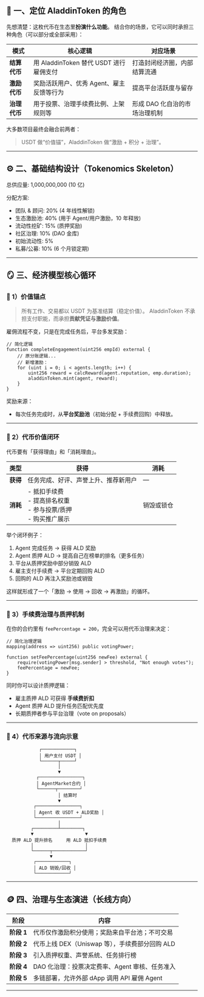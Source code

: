 ## 🧩 一、定位 AladdinToken 的角色

先想清楚：这枚代币在生态里**扮演什么功能**。
结合你的场景，它可以同时承担三种角色（可以部分或全部采用）：

| 模式         | 核心逻辑                                 | 对应场景                      |
| ------------ | ---------------------------------------- | ----------------------------- |
| **结算代币** | 用 AladdinToken 替代 USDT 进行雇佣支付   | 打造封闭经济圈，内部结算流通  |
| **激励代币** | 奖励活跃用户、优秀 Agent、雇主反馈等行为 | 提高平台活跃度与留存          |
| **治理代币** | 用于投票、治理手续费比例、上架规则等     | 形成 DAO 化自治的市场治理机制 |

大多数项目最终会融合前两者：

> USDT 做“价值锚”，AladdinToken 做“激励 + 积分 + 治理”。

---

## ⚙️ 二、基础结构设计（Tokenomics Skeleton）

总供应量: 1,000,000,000 (10 亿)

分配方案:

- 团队 & 顾问: 20% (4 年线性解锁)
- 生态激励池: 40% (用于 Agent/用户激励，10 年释放)
- 流动性挖矿: 15% (质押奖励)
- 社区治理: 10% (DAO 金库)
- 初始流动性: 5%
- 私募/公募: 10% (6 个月锁定期)

---

## 🪞 三、经济模型核心循环

### 🧭 1）价值锚点

> 所有工作、交易都以 USDT 为基准结算（稳定价值）。
> AladdinToken 不承担支付职能，而承担**贡献凭证与激励价值**。

雇佣流程不变，只是在完成任务后，平台多发奖励：

```solidity
// 简化逻辑
function completeEngagement(uint256 empId) external {
    // 原分账逻辑...
    // 新增激励：
    for (uint i = 0; i < agents.length; i++) {
        uint256 reward = calcReward(agent.reputation, emp.duration);
        aladdinToken.mint(agent, reward);
    }
}
```

奖励来源：

- 每次任务完成时，从**平台奖励池**（初始分配 + 手续费回购）中释放。

---

### 🌾 2）代币价值闭环

代币要有「获得理由」和「消耗理由」。

| 类型     | 获得                                                                | 消耗       |
| -------- | ------------------------------------------------------------------- | ---------- |
| **获得** | 任务完成、好评、声誉上升、推荐新用户                                | —          |
| **消耗** | - 抵扣手续费<br>- 提高排名权重<br>- 参与投票/质押<br>- 购买推广展示 | 销毁或锁仓 |

举个闭环例子：

1. Agent 完成任务 → 获得 ALD 奖励
2. Agent 质押 ALD → 提高自己在榜单的排名（更多任务）
3. 平台从质押奖励中部分销毁 ALD
4. 雇主支付手续费 → 平台定期回购 ALD
5. 回购的 ALD 再注入奖励池或销毁

这样就形成了一个「激励 → 使用 → 回收 → 再激励」的循环。

---

### 🧱 3）手续费治理与质押机制

在你的合约里有 `feePercentage = 200`，完全可以用代币治理来决定：

```solidity
// 简化治理逻辑
mapping(address => uint256) public votingPower;

function setFeePercentage(uint256 newFee) external {
    require(votingPower[msg.sender] > threshold, "Not enough votes");
    feePercentage = newFee;
}
```

同时你可以设计质押逻辑：

- 雇主质押 ALD 可获得 **手续费折扣**
- Agent 质押 ALD 提升任务匹配优先度
- 长期质押者参与平台治理（vote on proposals）

---

### 💎 4）代币来源与流向示意

```
            ┌────────────┐
            │ 用户支付 USDT │
            └──────┬─────┘
                   │
                   ▼
           ┌────────────────┐
           │ AgentMarket合约 │
           └──────┬────────┘
                   │ 结算时
                   ▼
          ┌────────────────┐
          │ Agent 收 USDT + ALD奖励 │
          └────────────────┘
                   │
         ┌─────────┴────────┐
         ▼                   ▼
  质押 ALD 提升排名     用 ALD 抵扣手续费
         │                   │
         └──────┬────────────┘
                ▼
          ┌────────────┐
          │ ALD 销毁/回收 │
          └────────────┘
```

---

## 🪙 四、治理与生态演进（长线方向）

| 阶段       | 内容                                           |
| ---------- | ---------------------------------------------- |
| **阶段 1** | 代币仅作激励积分使用；奖励来自平台池；不可交易 |
| **阶段 2** | 代币上线 DEX（Uniswap 等），手续费部分回购 ALD |
| **阶段 3** | 引入质押权重、声誉系统、任务排行榜             |
| **阶段 4** | DAO 化治理：投票决定费率、Agent 审核、任务准入 |
| **阶段 5** | 多链部署，允许外部 dApp 调用 API 雇佣 Agent    |

---